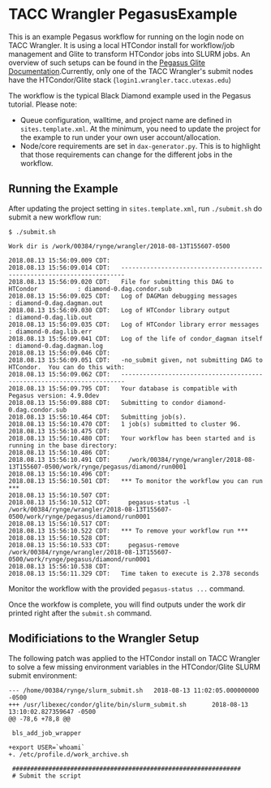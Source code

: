 # TACC Wrangler PegasusExample

This is an example Pegasus workflow for running on the login node on TACC Wrangler. It is using a local HTCondor install for workflow/job management and Glite to transform HTCondor jobs into SLURM jobs. An overview of such setups can be found in the [Pegasus Glite Documentation](https://pegasus.isi.edu/documentation/glite.php).Currently, only one of the TACC Wrangler's submit nodes have the HTCondor/Glite stack (`login1.wrangler.tacc.utexas.edu`)

The workflow is the typical Black Diamond example used in the Pegasus tutorial. Please note:

 * Queue configuration, walltime, and project name are defined in `sites.template.xml`. At the minimum, you need to update the project for the example to run under your own user account/allocation.
 * Node/core requirements are set in `dax-generator.py`. This is to highlight that those requirements can change for the different jobs in the workflow.
 
## Running the Example

After updating the project setting in `sites.template.xml`, run `./submit.sh` do submit a new workflow run:

```
$ ./submit.sh

Work dir is /work/00384/rynge/wrangler/2018-08-13T155607-0500

2018.08.13 15:56:09.009 CDT:    
2018.08.13 15:56:09.014 CDT:   ----------------------------------------------------------------------- 
2018.08.13 15:56:09.020 CDT:   File for submitting this DAG to HTCondor           : diamond-0.dag.condor.sub 
2018.08.13 15:56:09.025 CDT:   Log of DAGMan debugging messages                   : diamond-0.dag.dagman.out 
2018.08.13 15:56:09.030 CDT:   Log of HTCondor library output                     : diamond-0.dag.lib.out 
2018.08.13 15:56:09.035 CDT:   Log of HTCondor library error messages             : diamond-0.dag.lib.err 
2018.08.13 15:56:09.041 CDT:   Log of the life of condor_dagman itself            : diamond-0.dag.dagman.log 
2018.08.13 15:56:09.046 CDT:    
2018.08.13 15:56:09.051 CDT:   -no_submit given, not submitting DAG to HTCondor.  You can do this with: 
2018.08.13 15:56:09.062 CDT:   ----------------------------------------------------------------------- 
2018.08.13 15:56:09.795 CDT:   Your database is compatible with Pegasus version: 4.9.0dev 
2018.08.13 15:56:09.888 CDT:   Submitting to condor diamond-0.dag.condor.sub 
2018.08.13 15:56:10.464 CDT:   Submitting job(s). 
2018.08.13 15:56:10.470 CDT:   1 job(s) submitted to cluster 96. 
2018.08.13 15:56:10.475 CDT:    
2018.08.13 15:56:10.480 CDT:   Your workflow has been started and is running in the base directory: 
2018.08.13 15:56:10.486 CDT:    
2018.08.13 15:56:10.491 CDT:     /work/00384/rynge/wrangler/2018-08-13T155607-0500/work/rynge/pegasus/diamond/run0001 
2018.08.13 15:56:10.496 CDT:    
2018.08.13 15:56:10.501 CDT:   *** To monitor the workflow you can run *** 
2018.08.13 15:56:10.507 CDT:    
2018.08.13 15:56:10.512 CDT:     pegasus-status -l /work/00384/rynge/wrangler/2018-08-13T155607-0500/work/rynge/pegasus/diamond/run0001 
2018.08.13 15:56:10.517 CDT:    
2018.08.13 15:56:10.522 CDT:   *** To remove your workflow run *** 
2018.08.13 15:56:10.528 CDT:    
2018.08.13 15:56:10.533 CDT:     pegasus-remove /work/00384/rynge/wrangler/2018-08-13T155607-0500/work/rynge/pegasus/diamond/run0001 
2018.08.13 15:56:10.538 CDT:    
2018.08.13 15:56:11.329 CDT:   Time taken to execute is 2.378 seconds 
```

Monitor the workflow with the provided `pegasus-status ...` command.

Once the workfow is complete, you will find outputs under the work dir printed right after the `submit.sh` command.

## Modificiations to the Wrangler Setup

The following patch was applied to the HTCondor install on TACC Wrangler to solve a few missing environment variables in the HTCondor/Glite SLURM submit environment:

```
--- /home/00384/rynge/slurm_submit.sh   2018-08-13 11:02:05.000000000 -0500
+++ /usr/libexec/condor/glite/bin/slurm_submit.sh       2018-08-13 13:10:02.827359647 -0500
@@ -78,6 +78,8 @@
 
 bls_add_job_wrapper
 
+export USER=`whoami`
+. /etc/profile.d/work_archive.sh
 
 ###############################################################
 # Submit the script
```

